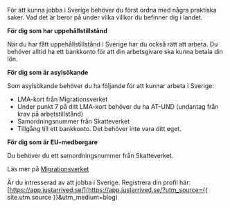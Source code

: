 För att kunna jobba i Sverige behöver du först ordna med några praktiska saker.
Vad det är beror på under vilka villkor du befinner dig i landet.

__För dig som har uppehållstillstånd__

När du har fått  uppehållstillstånd i Sverige har du också  rätt att arbeta. Du behöver alltid ha ett bankkonto för att din arbetsgivare ska kunna betala din lön.

__För dig som är asylsökande__

Som asylsökande behöver du ha följande för att kunnar arbeta i Sverige:

* LMA-kort från Migrationsverket
* Under punkt 7 på ditt LMA-kort behöver du ha AT-UND (undantag från krav på arbetstillstånd)
* Samordningsnummer från Skatteverket
* Tillgång till ett bankkonto. Det behöver inte vara ditt eget.

__För dig som är EU-medborgare__

Du behöver du ett samordningsnummer från Skatteverket.


Läs mer på [Migrationsverket](https://www.migrationsverket.se/Privatpersoner/Skydd-och-asyl-i-Sverige/Medan-du-vantar/Arbeta.html)


Är du intresserad av att jobba i Sverige. Registrera din profil här: [https://app.justarrived.se/](https://app.justarrived.se/?utm_source={{ site.utm.source }}&utm_medium=blog)
